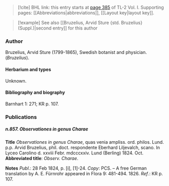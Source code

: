 > [!cite] BHL link: this entry starts at [page 385](https://www.biodiversitylibrary.org/item/103414#page/433/mode/1up) of TL-2 Vol. I.
> Supporting pages: [[Abbreviations|abbreviations]], [[Layout key|layout key]].

> [!example] See also [[Bruzelius, Arvid Sture {std. Bruzelius} (Suppl.)|second entry]] for this author

### Author

Bruzelius, Arvid Sture (1799-1865), Swedish botanist and physician. (*Bruzelius*).

#### Herbarium and types

Unknown.

#### Bibliography and biography

Barnhart 1: 271; KR p. 107.

### Publications

##### n.857. Observationes in genus Charae

**Title**
*Observationes in genus Charae*, quas venia ampliss. ord. philos. Lund. p.p. Arvid Bruzelius, phil. doct. respondente Eberhard Liljevalch, scano. In Lyceo Carolino d. xxviii Febr. mdcccxxiv. Lund (Berling) 1824. Oct.
**Abbreviated title**: *Observ. Charae*.

**Notes**
*Publ*.: 28 Feb 1824, p. \[i\], \[1\]-24. *Copy*: PCS. – A free German translation by A. E. Fürnrohr appeared in Flora 9: 481-494. 1826.
*Ref*.: KR p. 107.

